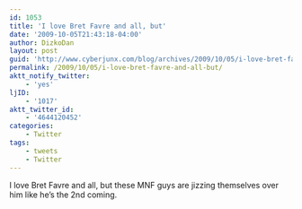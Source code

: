 ```yaml
---
id: 1053
title: 'I love Bret Favre and all, but'
date: '2009-10-05T21:43:18-04:00'
author: DizkoDan
layout: post
guid: 'http://www.cyberjunx.com/blog/archives/2009/10/05/i-love-bret-favre-and-all-but/'
permalink: /2009/10/05/i-love-bret-favre-and-all-but/
aktt_notify_twitter:
    - 'yes'
ljID:
    - '1017'
aktt_twitter_id:
    - '4644120452'
categories:
    - Twitter
tags:
    - tweets
    - Twitter
---
```


I love Bret Favre and all, but these MNF guys are jizzing themselves over him like he’s the 2nd coming.